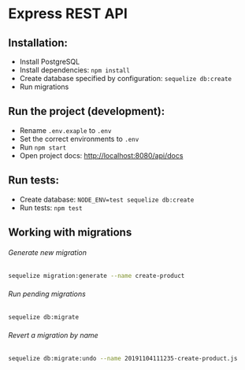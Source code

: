 # Express REST API

## Installation:
* Install PostgreSQL
* Install dependencies: `npm install`
* Create database specified by configuration: `sequelize db:create`
* Run migrations

## Run the project (development):
* Rename `.env.exaple` to `.env`
* Set the correct environments to `.env`
* Run `npm start`
* Open project docs: [http://localhost:8080/api/docs](http://localhost:8080/api/docs/)

## Run tests:
* Create database: `NODE_ENV=test sequelize db:create`
* Run tests: `npm test`


## Working with migrations

###### Generate new migration
```bash
sequelize migration:generate --name create-product
```
###### Run pending migrations
```bash
sequelize db:migrate
```
###### Revert a migration by name
```bash
sequelize db:migrate:undo --name 20191104111235-create-product.js
```
 